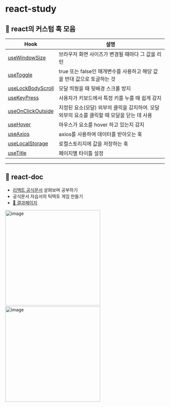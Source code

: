 # react-study

## 🔗 react의 커스텀 훅 모음

|Hook|설명|
|-|-|
|[useWindowSize](https://github.com/sasha1107/react-study/tree/main/hooks/useWindowSize)|브라우저 화면 사이즈가 변경될 때마다 그 값을 리턴|
|[useToggle](https://github.com/sasha1107/react-study/tree/main/hooks/useToggle)|true 또는 false인 매개변수를 사용하고 해당 값을 반대 값으로 토글하는 것|
|[useLockBodyScroll](https://github.com/sasha1107/react-study/tree/main/hooks/useLockBodyScroll)|모달 띄웠을 때 뒷배경 스크롤 방지|
|[useKeyPress](https://github.com/sasha1107/react-study/tree/main/hooks/useKeyPress)|사용자가 키보드에서 특정 키를 누를 때 쉽게 감지|
|[useOnClickOutside](https://github.com/sasha1107/react-study/tree/main/hooks/useOnClickOutside)|지정된 요소(모달) 외부의 클릭을 감지하여. 모달 외부의 요소를 클릭할 때 모달을 닫는 데 사용|
|[useHover](https://github.com/sasha1107/react-study/tree/main/hooks/useHover)|마우스가 요소를 hover 하고 있는지 감지|
|[useAxios](https://github.com/sasha1107/react-study/tree/main/hooks/useAxios)|axios를 사용하여 데이터를 받아오는 훅|
|[useLocalStorage](https://github.com/sasha1107/react-study/tree/main/hooks/useLocalStorage)|로컬스토리지에 값을 저장하는 훅|
|[useTitle](https://github.com/sasha1107/react-study/tree/main/hooks/useTitle)|페이지별 타이틀 설정|


- - -

## 📄 react-doc
- [리액트 공식문서](https://ko.reactjs.org/tutorial/tutorial.html) 살펴보며 공부하기
- 공식문서 자습서의 틱택토 게임 만들기
- [🚀 결과페이지](https://sasha1107.github.io/react-study/)

<img width="300px" alt="image" src="https://user-images.githubusercontent.com/78977003/203002231-f442bfd1-27a5-48d2-a096-555ea1339922.png">  &nbsp;&nbsp;<img width="300px" alt="image" src="https://user-images.githubusercontent.com/78977003/203002081-9b517a89-d75b-40a4-8bba-e6abfbcdc503.png">
